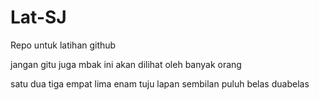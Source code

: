 # Lat-SJ
Repo untuk latihan github

jangan gitu juga mbak
ini akan dilihat oleh banyak orang

satu dua tiga
empat lima enam
tuju lapan sembilan
puluh belas duabelas